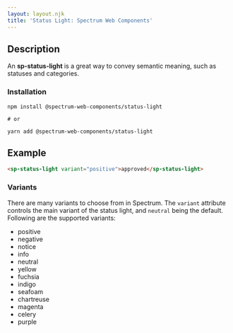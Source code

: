 ```yaml
---
layout: layout.njk
title: 'Status Light: Spectrum Web Components'
---
```

## Description

An **sp-status-light** is a great way to convey semantic meaning, such as statuses and categories.

### Installation

```
npm install @spectrum-web-components/status-light

# or

yarn add @spectrum-web-components/status-light
```

## Example

```html
<sp-status-light variant="positive">approved</sp-status-light>
```

### Variants

There are many variants to choose from in Spectrum. The `variant`
attribute controls the main variant of the status light, and `neutral` being the default. Following are the supported variants:

-   positive
-   negative
-   notice
-   info
-   neutral
-   yellow
-   fuchsia
-   indigo
-   seafoam
-   chartreuse
-   magenta
-   celery
-   purple

